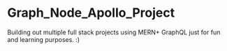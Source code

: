 # Graph_Node_Apollo_Project
Building out multiple full stack projects using MERN+ GraphQL just for fun and learning purposes.
 :)
